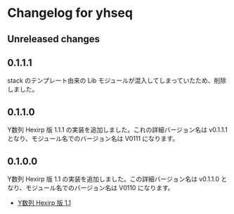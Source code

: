 # Changelog for yhseq

## Unreleased changes

## 0.1.1.1

stack のテンプレート由来の Lib モジュールが混入してしまっていたため、削除しました。

## 0.1.1.0

Y数列 Hexirp 版 1.1.1 の実装を追加しました。これの詳細バージョン名は v0.1.1.1 となり、モジュール名でのバージョン名は V0111 になります。

## 0.1.0.0

Y数列 Hexirp 版 1.1 の実装を追加しました。この詳細バージョン名は v0.1.1.0 となり、モジュール名でのバージョン名は V0110 になります。

* [Y数列 Hexirp 版 1.1](https://googology.wikia.org/ja/wiki/%E3%83%A6%E3%83%BC%E3%82%B6%E3%83%BC%E3%83%96%E3%83%AD%E3%82%B0:Hexirp/Y%E6%95%B0%E5%88%97_Hexirp_%E7%89%88_1.1)
